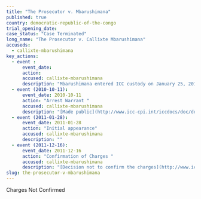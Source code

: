```yaml
---
title: "The Prosecutor v. Mbarushimana"
published: true
country: democratic-republic-of-the-congo
trial_opening_date:
case_status: "Case Terminated"
long_name: "The Prosecutor v. Callixte Mbarushimana"
accuseds:
  - callixte-mbarushimana
key_actions:
  - event :
      event_date:
      action:
      accused: callixte-mbarushimana
      description: "Mbarushimana entered ICC custody on January 25, 2011. Pre Trial Chamber I declined to confirm charges against him on December 16, 2011. He was released from ICC custody on December 23, 2011."
  - event (2010-10-11):
      event_date: 2010-10-11
      action: "Arrest Warrant "
      accused: callixte-mbarushimana
      description: "[Made public](http://www.icc-cpi.int/iccdocs/doc/doc954979.pdf)"
  - event (2011-01-28):
      event_date: 2011-01-28
      action: "Initial appearance"
      accused: callixte-mbarushimana
      description: ""
  - event (2011-12-16):
      event_date: 2011-12-16
      action: "Confirmation of Charges "
      accused: callixte-mbarushimana
      description: "[Decision not to confirm the charges](http://www.icc-cpi.int/iccdocs/doc/doc1286409.pdf)[](http://www.icc-cpi.int/en_menus/icc/situations%20and%20cases/situations/situation%20icc%200104/related%20cases/icc01040110/court%20records/chambers/pre%20trial%20chamber%20i/Pages/465.aspx)"
slug: the-prosecutor-v-mbarushimana
---
```


Charges Not Confirmed

